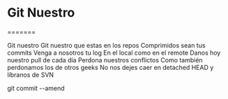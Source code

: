 
# Git Nuestro
=======


Git nuestro
Git nuestro que estas en los repos 
Comprimidos sean tus commits
Venga a nosotros tu log
En el local como en el remote
Danos hoy nuestro pull de cada día
Perdona nuestros conflictos
Como también perdonamos los de otros geeks 
No nos dejes caer en detached HEAD
y líbranos de SVN

git commit --amend
